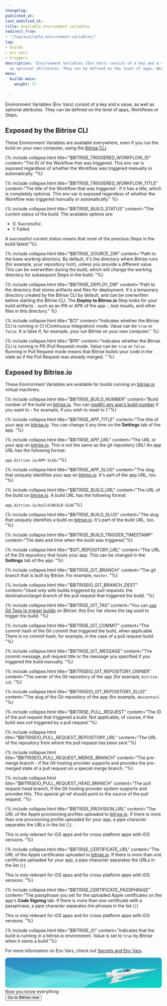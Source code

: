 ```yaml
---
changelog:
published_at:
last_modified_at:
title: Available environment variables
redirect_from:
- "/faq/available-environment-variables/"
tag:
- builds
- env vars
- triggers
description: 'Environment Variables (Env Vars) consist of a key and a value, as well
  as optional attributes. They can be defined on the level of apps, Workflows or Steps. '
menu:
  builds-main:
    weight: 27

---
```

Environment Variables (Env Vars) consist of a key and a value, as well as optional attributes. They can be defined on the level of apps, Workflows or Steps.

## Exposed by the Bitrise CLI

These Environment Variables are available everywhere, even if you run the build on your own computer, using the [Bitrise CLI](https://www.bitrise.io/cli).

{% include collapse.html title="$BITRISE_TRIGGERED_WORKFLOW_ID" content="The ID of the Workflow that was triggered. This env var is exposed regardless of whether the Workflow was triggered manually or automatically. "%}

{% include collapse.html title="$BITRISE_TRIGGERED_WORKFLOW_TITLE" content="The title of the Workflow that was triggered - if it has a title, which is completely optional. This env var is exposed regardless of whether the Workflow was triggered manually or automatically." %}

{% include collapse.html title="$BITRISE_BUILD_STATUS" content="The current status of the build. The available options are:

* 0: Successful.
* 1: Failed.

A successful current status means that none of the previous Steps in the build failed."%}

{% include collapse.html title="$BITRISE_SOURCE_DIR" content="Path to the base working directory. By default, it's the directory where Bitrise runs
(for example, your repository root), unless you provide a different value. This can be overwritten during the build, which will change the working directory for subsequent Steps in the build. "%}

{% include collapse.html title="$BITRISE_DEPLOY_DIR" content="Path to the directory that stores artifacts and files for deployment.
It's a temporary directory created by the Bitrise CLI by default, and can be overwritten before starting the Bitrise CLI. The **Deploy to Bitrise.io** Step looks for your build artifacts - such as an IPA or APK of the app -, test results, and other files in this directory." %}

{% include collapse.html title="$CI" content="Indicates whether the Bitrise CLI is running in CI (Continuous Integration) mode. Value can be `true` or `false`. It is false if, for example, your run Bitrise on your own computer." %}

{% include collapse.html title="$PR" content="Indicates whether the Bitrise CLI is running in PR (Pull Request) mode. Value can be `true` or `false`. Running in Pull Request mode means that Bitrise builds your code in the state as if the Pull Request was already merged. " %}

## Exposed by Bitrise.io

These Environment Variables are available for builds running on [bitrise.io](https://www.bitrise.io) virtual machines.

{% include collapse.html title="$BITRISE_BUILD_NUMBER" content="Build number of the build on [bitrise.io](https://www.bitrise.io). You can [modify any app's build number](/builds/build-numbering-and-app-versioning/#change-the-build-number-of-your-build) if you want to - for example, if you wish to reset to 1."%}

{% include collapse.html title="$BITRISE_APP_TITLE" content="The title of your app on [bitrise.io](https://www.bitrise.io). You can change it any time on the **Settings** tab of the app. "%}

{% include collapse.html title="$BITRISE_APP_URL" content="The URL or your app on [bitrise.io](https://www.bitrise.io). This is not the same as the git repository URL! An app URL has the following format:

`app.bitrise.io/APP-SLUG/`"%}

{% include collapse.html title="$BITRISE_APP_SLUG" content="The slug that uniquely identifies your app on [bitrise.io](https://www.bitrise.io). It's part of the app URL, too. "%}

{% include collapse.html title="$BITRISE_BUILD_URL" content="The URL of the build on [bitrise.io](https://www.bitrise.io). A build URL has the following format:

`app.bitrise.io/build/BUILD-SLUG`"%}

{% include collapse.html title="$BITRISE_BUILD_SLUG" content="The slug that uniquely identifies a build on [bitrise.io](https://www.bitrise.io). It's part of the build URL, too. "%}

{% include collapse.html title="$BITRISE_BUILD_TRIGGER_TIMESTAMP" content="The date and time when the build was triggered."%}

{% include collapse.html title="$GIT_REPOSITORY_URL" content="The URL of the Git repository that hosts your app. This can be changed in the **Settings** tab of the app. "%}

{% include collapse.html title="$BITRISE_GIT_BRANCH" content="The git branch that is built by Bitrise. For example, `master`. "%}

{% include collapse.html title="$BITRISEIO_GIT_BRANCH_DEST" content="Used only with builds triggered by pull requests: the destination/target branch of the pull request that triggered the build. "%}

{% include collapse.html title="$BITRISE_GIT_TAG" content="You can [use Git Tags to trigger builds](/builds/triggering-builds/trigger-git-tags/) on Bitrise: this Env Var stores the tag used to trigger the build. "%}

{% include collapse.html title="$BITRISE_GIT_COMMIT" content="The commit hash of the Git commit that triggered the build, when applicable. There is no commit hash, for example, in the case of a pull request build. "%}

{% include collapse.html title="$BITRISE_GIT_MESSAGE" content="The commit message, pull request title or the message you specified if you triggered the build manually. "%}

{% include collapse.html title="$BITRISEIO_GIT_REPOSITORY_OWNER" content="The owner of the Git repository of the app (for example, `bitrise-io`). "%}

{% include collapse.html title="$BITRISEIO_GIT_REPOSITORY_SLUG" content="The slug of the Git repository of the app (for example, `devcenter`). "%}

{% include collapse.html title="$BITRISE_PULL_REQUEST" content="The ID of the pull request that triggered a build. Not applicable, of course, if the build was not triggered by a pull request."%}

{% include collapse.html title="$BITRISEIO_PULL_REQUEST_REPOSITORY_URL" content="The URL of the repository from where the pull request has been sent."%}

{% include collapse.html title="$BITRISEIO_PULL_REQUEST_MERGE_BRANCH" content="The pre-merge branch - if the Git hosting provider supports and provides the pre-merged state of a pull request on a special merge branch. "%}

{% include collapse.html title="$BITRISEIO_PULL_REQUEST_HEAD_BRANCH" content="The pull request head branch, if the Git hosting provider system supports and provides this. This special git ref should point to the source of the pull request. "%}

{% include collapse.html title="$BITRISE_PROVISION_URL" content="The URL of the Apple provisioning profiles uploaded to [bitrise.io](https://www.bitrise.io). If there is more than one provisioning profile uploaded for your app, a pipe character separates the URLs in the list (`|`).

This is only relevant for iOS apps and for cross-platform apps with iOS versions. "%}

{% include collapse.html title="$BITRISE_CERTIFICATE_URL" content="The URL of the Apple certificates uploaded to [bitrise.io](https://www.bitrise.io). If there is more than one certificate uploaded for your app, a pipe character separates the URLs in the list (`|`).

This is only relevant for iOS apps and for cross-platform apps with iOS versions. "%}

{% include collapse.html title="$BITRISE_CERTIFICATE_PASSPHRASE" content="The passphrase you set for the uploaded Apple certificates on the app's **Code Signing** tab. If there is more than one certificate with a passphrase, a pipe character separates the phrases in the list (`|`)

This is only relevant for iOS apps and for cross-platform apps with iOS versions. "%}

{% include collapse.html title="$BITRISE_IO" content="Indicates that the build is running in a bitrise.io environment. Value is set to `true` by Bitrise when it starts a build."%}

For more information on Env Vars, check out [Secrets and Env Vars](/builds/env-vars-secret-env-vars/).

<div class="banner">
<img src="/assets/images/banner-bg-888x170.png" style="border: none;">
<div class="deploy-text">Now you know everything</div>
<a target="_blank" href="https://app.bitrise.io/dashboard/builds"><button class="button">Go to Bitrise now</button></a>
</div>
